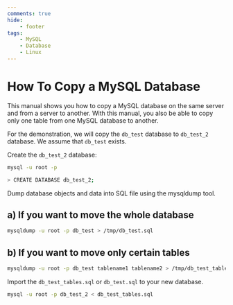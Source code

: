 ```yaml
---
comments: true
hide:
    - footer
tags:
    - MySQL
    - Database
    - Linux
---
```

# How To Copy a MySQL Database

This manual shows you how to copy a MySQL database on the same server and from a server to another. With this manual, you also be able to copy only one table from one MySQL database to another.

For the demonstration, we will copy the `db_test` database to `db_test_2` database. We assume that `db_test` exists.

Create the `db_test_2` database:

``` bash
mysql -u root -p
```

``` bash
> CREATE DATABASE db_test_2;
```

Dump database objects and data into SQL file using the mysqldump tool.  

## a) If you want to move the whole database

``` bash
mysqldump -u root -p db_test > /tmp/db_test.sql
```

## b) If you want to move only certain tables

``` bash
mysqldump -u root -p db_test tablename1 tablename2 > /tmp/db_test_tables.sql
```

Import the `db_test_tables.sql` or `db_test.sql` to your new database.

``` bash
mysql -u root -p db_test_2 < db_test_tables.sql
```
